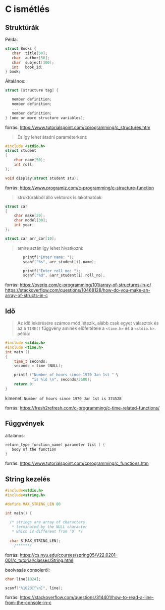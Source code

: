 # C ismétlés

## Struktúrák
Példa:
````C
struct Books {
   char  title[50];
   char  author[50];
   char  subject[100];
   int   book_id;
} book;
````
Általános: 
````C
struct [structure tag] {

   member definition;
   member definition;
   ...
   member definition;
} [one or more structure variables];  
````
forrás: https://www.tutorialspoint.com/cprogramming/c_structures.htm

> És így lehet átadni paraméterként:
````C
#include <stdio.h>
struct student
{
    char name[50];
    int roll;
};

void display(struct student stu);
````
forrás: https://www.programiz.com/c-programming/c-structure-function

> struktúrákból álló vektorok is lakothatóak:

````C
struct car
{
    char make[20];
    char model[30]; 
    int year;
};

struct car arr_car[10];
````
> amire aztán így lehet hivatkozni:
````C
        printf("Enter name: ");
        scanf("%s", arr_student[i].name);

        printf("Enter roll no: ");
        scanf("%d", &arr_student[i].roll_no);
````
forrás: https://overiq.com/c-programming/101/array-of-structures-in-c/
        https://stackoverflow.com/questions/10468128/how-do-you-make-an-array-of-structs-in-c

## Idő
> Az idő lekérésére számos mód létezik, alább csak egyet választok és az a `TIME()` függvény aminek előfeltétele a `<time.h>` és a `<stdio.h>`.
példa:
````C
#include <stdio.h>
#include <time.h>
int main ()
{
    time_t seconds;
    seconds = time (NULL);

    printf ("Number of hours since 1970 Jan 1st " \
            "is %ld \n", seconds/3600);
    return 0;
}
````
kimenet: `Number of hours since 1970 Jan 1st is 374528`

forrás: https://fresh2refresh.com/c-programming/c-time-related-functions/

## Függvények
általános: 
````C
return_type function_name( parameter list ) {
   body of the function
}
````
forrás: https://www.tutorialspoint.com/cprogramming/c_functions.htm

## String kezelés
````C
#include<stdio.h>
#include<string.h>

#define MAX_STRING_LEN 80

int main() {
  
  /* strings are array of characters 
   * terminated by the NULL character
   * which is different from '0' */
  
  char S[MAX_STRING_LEN];
    /******/
````
forrás: https://cs.nyu.edu/courses/spring05/V22.0201-001/c_tutorial/classes/String.html

beolvasás consoleról:
````C
char line[1024];

scanf("%1023[^\n]", line);
````
forrás: https://stackoverflow.com/questions/314401/how-to-read-a-line-from-the-console-in-c
